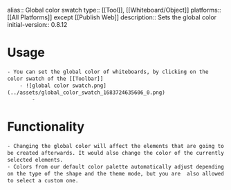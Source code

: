 alias:: Global color swatch
type:: [[Tool]], [[Whiteboard/Object]]
platforms:: [[All Platforms]] except [[Publish Web]]
description:: Sets the global color
initial-version:: 0.8.12

# Usage
	- You can set the global color of whiteboards, by clicking on the color swatch of the [[Toolbar]]
		- ![global color swatch.png](../assets/global_color_swatch_1683724635606_0.png)
			-
# Functionality
	- Changing the global color will affect the elements that are going to be created afterwards. It would also change the color of the currently selected elements.
	- Colors from our default color palette automatically adjust depending on the type of the shape and the theme mode, but you are  also allowed to select a custom one.